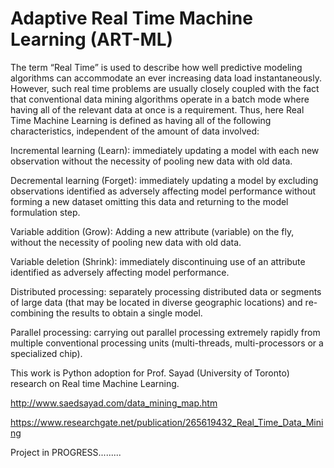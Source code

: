 # Adaptive Real Time Machine Learning (ART-ML)

The term “Real Time” is used to describe how well predictive modeling algorithms can accommodate an ever increasing data load instantaneously. However, such real time problems are usually closely coupled with the fact that conventional data mining algorithms operate in a batch mode where having all of the relevant data at once is a requirement. Thus, here Real Time Machine Learning  is defined as having all of the following characteristics, independent of the amount of data involved: 

Incremental learning (Learn): immediately updating a model with each new observation without the necessity of pooling new data with old data.

Decremental learning (Forget): immediately updating a model by excluding observations identified as adversely affecting model performance without forming a new dataset omitting this data and returning to the model formulation step.

Variable addition (Grow): Adding a new attribute (variable) on the fly, without the necessity of pooling new data with old data.

Variable deletion (Shrink): immediately discontinuing use of an attribute identified as adversely affecting model performance.

Distributed processing: separately processing distributed data or segments of large data (that may be located in diverse geographic locations) and re-combining the results to obtain a single model.

Parallel processing: carrying out parallel processing extremely rapidly from multiple conventional processing units (multi-threads, multi-processors or a specialized chip).

This work is Python adoption for Prof. Sayad (University of Toronto) research on Real time Machine Learning.

http://www.saedsayad.com/data_mining_map.htm

https://www.researchgate.net/publication/265619432_Real_Time_Data_Mining


Project in PROGRESS.........
